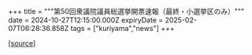 +++
title = """第50回衆議院議員総選挙開票速報（最終・小選挙区のみ）"""
date = 2024-10-27T12:15:00.000Z
expiryDate = 2025-02-07T06:28:36.858Z
tags = ["kuriyama","news"]
+++


[[source]](https://www.town.kuriyama.hokkaido.jp/soshiki/15/29275.html)
